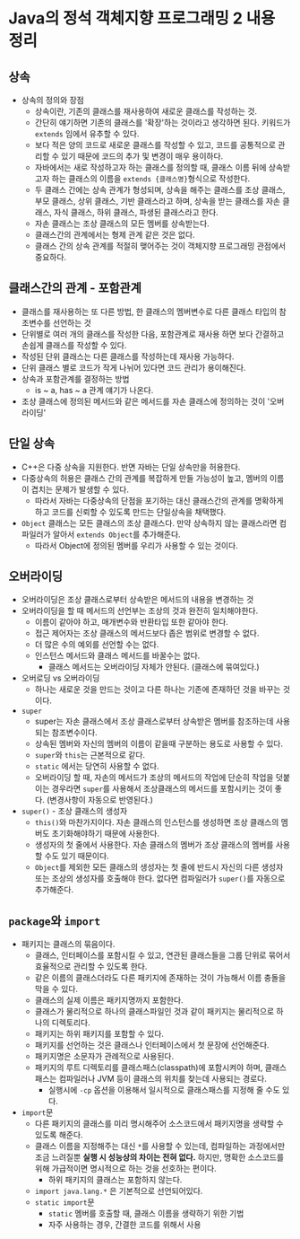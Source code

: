 # Java의 정석 객체지향 프로그래밍 2 내용 정리

## 상속

- 상속의 정의와 장점
  - 상속이란, 기존의 클래스를 재사용하여 새로운 클래스를 작성하는 것.
  - 간단히 얘기하면 기존의 클래스를 '확장'하는 것이라고 생각하면 된다. 키워드가 `extends` 임에서 유추할 수 있다.
  - 보다 적은 양의 코드로 새로운 클래스를 작성할 수 있고, 코드를 공통적으로 관리할 수 있기 때문에 코드의 추가 및 변경이 매우 용이하다.
  - 자바에서는 새로 작성하고자 하는 클래스를 정의할 때, 클래스 이름 뒤에 상속받고자 하는 클래스의 이름을 `extends {클래스명}`형식으로 작성한다.
  - 두 클래스 간에는 상속 관계가 형성되며, 상속을 해주는 클래스를 조상 클래스, 부모 클래스, 상위 클래스, 기반 클래스라고 하며, 상속을 받는 클래스를 자손 클래스, 자식 클래스, 하위 클래스, 파생된 클래스라고 한다.
  - 자손 클래스는 조상 클래스의 모든 멤버를 상속받는다.
  - 클래스간의 관계에서는 형제 관계 같은 것은 없다.
  - 클래스 간의 상속 관계를 적절히 맺어주는 것이 객체지향 프로그래밍 관점에서 중요하다.

## 클래스간의 관계 - 포함관계

- 클래스를 재사용하는 또 다른 방법, 한 클래스의 멤버변수로 다른 클래스 타입의 참조변수를 선언하는 것
- 단위별로 여러 개의 클래스를 작성한 다음, 포함관계로 재사용 하면 보다 간결하고 손쉽게 클래스를 작성할 수 있다.
- 작성된 단위 클래스는 다른 클래스를 작성하는데 재사용 가능하다.
- 단위 클래스 별로 코드가 작게 나뉘어 있다면 코드 관리가 용이해진다.
- 상속과 포함관계를 결정하는 방법
  - is ~ a, has ~ a 관계 얘기가 나온다.
- 조상 클래스에 정의된 메서드와 같은 메서드를 자손 클래스에 정의하는 것이 '오버라이딩'

## 단일 상속

- C++은 다중 상속을 지원한다. 반면 자바는 단일 상속만을 허용한다.
- 다중상속의 허용은 클래스 간의 관계를 복잡하게 만들 가능성이 높고, 멤버의 이름이 겹치는 문제가 발생할 수 있다.
  - 따라서 자바는 다중상속의 단점을 포기하는 대신 클래스간의 관계를 명확하게 하고 코드를 신뢰할 수 있도록 만드는 단일상속을 채택했다.
- `Object` 클래스는 모든 클래스의 조상 클래스다. 만약 상속하지 않는 클래스라면 컴파일러가 알아서 `extends Object`를 추가해준다.
  - 따라서 Object에 정의된 멤버를 우리가 사용할 수 있는 것이다.

## 오버라이딩

- 오버라이딩은 조상 클래스로부터 상속받은 메서드의 내용을 변경하는 것
- 오버라이딩을 할 때 메서드의 선언부는 조상의 것과 완전히 일치해야한다.
  - 이름이 같아야 하고, 매개변수와 반환타입 또한 같아야 한다.
  - 접근 제어자는 조상 클래스의 메서드보다 좁은 범위로 변경할 수 없다.
  - 더 많은 수의 예외를 선언할 수는 없다.
  - 인스턴스 메서드와 클래스 메서드를 바꿀수는 없다.
    - 클래스 메서드는 오버라이딩 자체가 안된다. (클래스에 묶여있다.)
- 오버로딩 vs 오버라이딩
  - 하나는 새로운 것을 만드는 것이고 다른 하나는 기존에 존재하던 것을 바꾸는 것이다.
- `super`
  - super는 자손 클래스에서 조상 클래스로부터 상속받은 멤버를 참조하는데 사용되는 참조변수이다.
  - 상속된 멤버와 자신의 멤버의 이름이 같을때 구분하는 용도로 사용할 수 있다.
  - `super`와 `this`는 근본적으로 같다.
  - `static` 에서는 당연히 사용할 수 없다.
  - 오버라이딩 할 때, 자손의 메서드가 조상의 메서드의 작업에 단순히 작업을 덧붙이는 경우라면 `super`를 사용해서 조상클래스의 메서드를 포함시키는 것이 좋다. (변경사항이 자동으로 반영된다.)
- `super()` - 조상 클래스의 생성자
  - `this()`와 마찬가지이다. 자손 클래스의 인스턴스를 생성하면 조상 클래스의 멤버도 초기화해야하기 때문에 사용한다.
  - 생성자의 첫 줄에서 사용한다. 자손 클래스의 멤버가 조상 클래스의 멤버를 사용할 수도 있기 때문이다.
  - `Object`를 제외한 모든 클래스의 생성자는 첫 줄에 반드시 자신의 다른 생성자 또는 조상의 생성자를 호출해야 한다. 없다면 컴파일러가 `super()`를 자동으로 추가해준다.

## `package`와 `import`

- 패키지는 클래스의 묶음이다.
  - 클래스, 인터페이스를 포함시킬 수 있고, 연관된 클래스들을 그룹 단위로 묶어서 효율적으로 관리할 수 있도록 한다.
  - 같은 이름의 클래스더라도 다른 패키지에 존재하는 것이 가능해서 이름 충돌을 막을 수 있다.
  - 클래스의 실제 이름은 패키지명까지 포함한다.
  - 클래스가 물리적으로 하나의 클래스파일인 것과 같이 패키지는 물리적으로 하나의 디렉토리다.
  - 패키지는 하위 패키지를 포함할 수 있다.
  - 패키지를 선언하는 것은 클래스나 인터페이스에서 첫 문장에 선언해준다.
  - 패키지명은 소문자가 관례적으로 사용된다.
  - 패키지의 루트 디렉토리를 클래스패스(classpath)에 포함시켜야 하며, 클래스패스는 컴파일러나 JVM 등이 클래스의 위치를 찾는데 사용되는 경로다.
    - 실행시에 `-cp` 옵션을 이용해서 일시적으로 클래스패스를 지정해 줄 수도 있다.
- `import`문
  - 다른 패키지의 클래스를 미리 명시해주어 소스코드에서 패키지명을 생략할 수 있도록 해준다.
  - 클래스 이름을 지정해주는 대신 `*`를 사용할 수 있는데, 컴파일하는 과정에서만 조금 느려질뿐 **실행 시 성능상의 차이는 전혀 없다.** 하지만, 명확한 소스코드를 위해 가급적이면 명시적으로 하는 것을 선호하는 편이다.
    - 하위 패키지의 클래스는 포함하지 않는다.
  - `import java.lang.*` 은 기본적으로 선언되어있다.
  - `static import`문
    - `static` 멤버를 호출할 때, 클래스 이름을 생략하기 위한 기법
    - 자주 사용하는 경우, 간결한 코드를 위해서 사용
